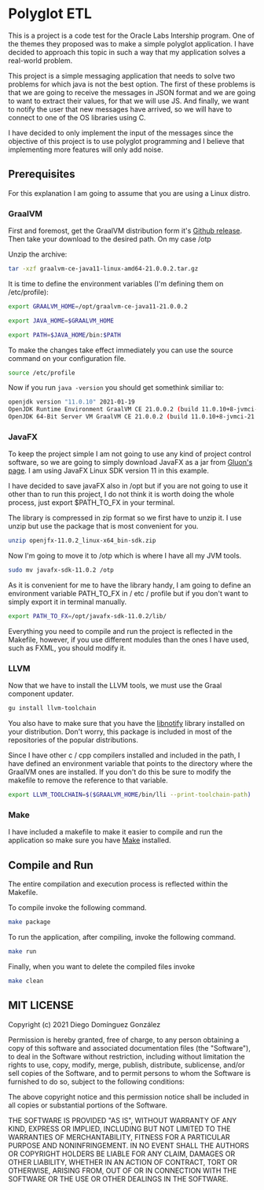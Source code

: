 # Polyglot ETL

This is a project is a code test for the Oracle Labs Intership program. One of the themes they proposed was to make a simple polyglot application. I have decided to approach this topic in such a way that my application solves a real-world problem.

This project is a simple messaging application that needs to solve two problems for which java is not the best option. The first of these problems is that we are going to receive the messages in JSON format and we are going to want to extract their values, for that we will use JS. And finally, we want to notify the user that new messages have arrived, so we will have to connect to one of the OS libraries using C.

I have decided to only implement the input of the messages since the objective of this project is to use polyglot programming and I believe that implementing more features will only add noise.

## Prerequisites
 
 For this explanation I am going to assume that you are using a Linux distro.

### GraalVM

First and foremost, get the GraalVM distribution form it's [Github release](https://github.com/graalvm/graalvm-ce-builds/releases/tag/vm-21.0.0.2). Then take your download to the desired path. On my case /otp

Unzip the archive:

```bash
tar -xzf graalvm-ce-java11-linux-amd64-21.0.0.2.tar.gz
```

It is time to define the environment variables (I'm defining them on /etc/profile):

```bash
export GRAALVM_HOME=/opt/graalvm-ce-java11-21.0.0.2    

export JAVA_HOME=$GRAALVM_HOME

export PATH=$JAVA_HOME/bin:$PATH
```

To make the changes take effect immediately you can use the source command on your configuration file.

```bash
source /etc/profile
```
Now if you run `java -version` you should get somethink similiar to:

```bash
openjdk version "11.0.10" 2021-01-19
OpenJDK Runtime Environment GraalVM CE 21.0.0.2 (build 11.0.10+8-jvmci-21.0-b06)
OpenJDK 64-Bit Server VM GraalVM CE 21.0.0.2 (build 11.0.10+8-jvmci-21.0-b06, mixed mode, sharing)
```

### JavaFX

To keep the project simple I am not going to use any kind of project control software, so we are going to simply download JavaFX as a jar from [Gluon's page](https://gluonhq.com/products/javafx/). 
I am using JavaFX Linux SDK version 11 in this example.

I have decided to save javaFX also in /opt but if you are not going to use it other than to run this project, I do not think it is worth doing the whole process, just export $PATH_TO_FX in your terminal.

The library is compressed in zip format so we first have to unzip it. I use unzip but use the package that is most convenient for you.

```bash
unzip openjfx-11.0.2_linux-x64_bin-sdk.zip
```

Now I'm going to move it to /otp which is where I have all my JVM tools.

```bash
sudo mv javafx-sdk-11.0.2 /otp
```

As it is convenient for me to have the library handy, I am going to define an environment variable PATH_TO_FX in / etc / profile but if you don't want to simply export it in terminal manually.

```bash
export PATH_TO_FX=/opt/javafx-sdk-11.0.2/lib/
```
Everything you need to compile and run the project is reflected in the Makefile, however, if you use different modules than the ones I have used, such as FXML, 
you should modify it.

### LLVM

Now that we have to install the LLVM tools, we must use the Graal component updater.

```bash
gu install llvm-toolchain
```

You also have to make sure that you have the [libnotify](https://archlinux.org/packages/?name=libnotify) library installed on your distribution. 
Don't worry, this package is included in most of the repositories of the popular distributions.

Since I have other c / cpp compilers installed and included in the path, I have defined an environment variable that points to the directory where the GraalVM ones are installed. If you don't do this be sure to modify the makefile to remove the reference to that variable.

```bash
export LLVM_TOOLCHAIN=$($GRAALVM_HOME/bin/lli --print-toolchain-path)
```

### Make

I have included a makefile to make it easier to compile and run the application so make sure you have [Make](https://archlinux.org/packages/core/x86_64/make/) installed.

## Compile and Run

The entire compilation and execution process is reflected within the Makefile.

To compile invoke the following command.

```bash
make package
```

To run the application, after compiling, invoke the following command.

```bash
make run
```

Finally, when you want to delete the compiled files invoke

```bash
make clean
```

## MIT LICENSE

Copyright (c) 2021 Diego Domínguez González

Permission is hereby granted, free of charge, to any person obtaining a copy
of this software and associated documentation files (the "Software"), to deal
in the Software without restriction, including without limitation the rights
to use, copy, modify, merge, publish, distribute, sublicense, and/or sell
copies of the Software, and to permit persons to whom the Software is
furnished to do so, subject to the following conditions:

The above copyright notice and this permission notice shall be included in all
copies or substantial portions of the Software.

THE SOFTWARE IS PROVIDED "AS IS", WITHOUT WARRANTY OF ANY KIND, EXPRESS OR
IMPLIED, INCLUDING BUT NOT LIMITED TO THE WARRANTIES OF MERCHANTABILITY,
FITNESS FOR A PARTICULAR PURPOSE AND NONINFRINGEMENT. IN NO EVENT SHALL THE
AUTHORS OR COPYRIGHT HOLDERS BE LIABLE FOR ANY CLAIM, DAMAGES OR OTHER
LIABILITY, WHETHER IN AN ACTION OF CONTRACT, TORT OR OTHERWISE, ARISING FROM,
OUT OF OR IN CONNECTION WITH THE SOFTWARE OR THE USE OR OTHER DEALINGS IN THE
SOFTWARE.